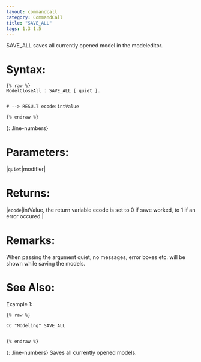 ```yaml
---
layout: commandcall
category: CommandCall
title: "SAVE_ALL"
tags: 1.3 1.5
---
```


SAVE_ALL saves all currently opened model in the modeleditor.

# Syntax:  

```adoscript
{% raw %}
ModelCloseAll :	SAVE_ALL [ quiet ].


# --> RESULT ecode:intValue

{% endraw %}
```
{: .line-numbers}

# Parameters:  

|`quiet`|modifier|

# Returns:  

|`ecode`|intValue, the return variable ecode is set to 0 if save worked, to 1 if an error occured.|


# Remarks:

When passing the argument quiet, no messages, error boxes etc. will be shown while saving the models.



# See Also:  



Example 1:

```adoscript
{% raw %}

CC "Modeling" SAVE_ALL


{% endraw %}
```
{: .line-numbers}
Saves all currently opened models.

